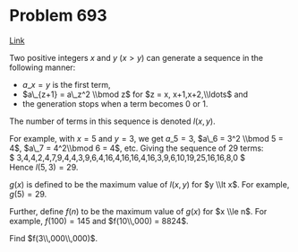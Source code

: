 # Problem 693

[Link](https://projecteuler.net/problem=693)

Two positive integers $x$ and $y$ ($x > y$) can generate a sequence in the following manner:

*   $a\_x = y$ is the first term,
*   $a\_{z+1} = a\_z^2 \\bmod z$ for $z = x, x+1,x+2,\\ldots$ and
*   the generation stops when a term becomes $0$ or $1$.

The number of terms in this sequence is denoted $l(x,y)$.

For example, with $x = 5$ and $y = 3$, we get $a\_5 = 3$, $a\_6 = 3^2 \\bmod 5 = 4$, $a\_7 = 4^2\\bmod 6 = 4$, etc. Giving the sequence of 29 terms:  
$ 3,4,4,2,4,7,9,4,4,3,9,6,4,16,4,16,16,4,16,3,9,6,10,19,25,16,16,8,0 $  
Hence $l(5,3) = 29$.

$g(x)$ is defined to be the maximum value of $l(x,y)$ for $y \\lt x$. For example, $g(5) = 29$.

Further, define $f(n)$ to be the maximum value of $g(x)$ for $x \\le n$. For example, $f(100) = 145$ and $f(10\\,000) = 8824$.

Find $f(3\\,000\\,000)$.